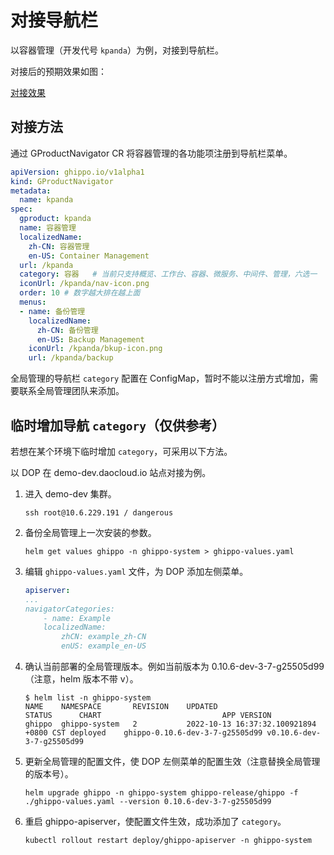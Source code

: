 # 对接导航栏

以容器管理（开发代号 `kpanda`）为例，对接到导航栏。

对接后的预期效果如图：

[对接效果](../images/gproduct01.png)

## 对接方法

通过 GProductNavigator CR 将容器管理的各功能项注册到导航栏菜单。

```yaml
apiVersion: ghippo.io/v1alpha1
kind: GProductNavigator
metadata:
  name: kpanda
spec:
  gproduct: kpanda
  name: 容器管理
  localizedName:
    zh-CN: 容器管理
    en-US: Container Management
  url: /kpanda
  category: 容器   # 当前只支持概览、工作台、容器、微服务、中间件、管理，六选一
  iconUrl: /kpanda/nav-icon.png
  order: 10 # 数字越大排在越上面
  menus:
  - name: 备份管理
    localizedName:
      zh-CN: 备份管理
      en-US: Backup Management
    iconUrl: /kpanda/bkup-icon.png
    url: /kpanda/backup
```

全局管理的导航栏 `category` 配置在 ConfigMap，暂时不能以注册方式增加，需要联系全局管理团队来添加。

## 临时增加导航 `category`（仅供参考）

若想在某个环境下临时增加 `category`，可采用以下方法。

以 DOP 在 demo-dev.daocloud.io 站点对接为例。

1. 进入 demo-dev 集群。

    ```shell
    ssh root@10.6.229.191 / dangerous
    ```

2. 备份全局管理上一次安装的参数。

    ```shell
    helm get values ghippo -n ghippo-system > ghippo-values.yaml
    ```

3. 编辑 `ghippo-values.yaml` 文件，为 DOP 添加左侧菜单。

    ```yaml
    apiserver:
    ...
    navigatorCategories:
        - name: Example
        localizedName:
            zhCN: example_zh-CN
            enUS: example_en-US
    ```

4. 确认当前部署的全局管理版本。例如当前版本为 0.10.6-dev-3-7-g25505d99（注意，helm 版本不带 v）。

    ```shell
    $ helm list -n ghippo-system
    NAME    NAMESPACE       REVISION    UPDATED                                 STATUS      CHART                           APP VERSION
    ghippo  ghippo-system   2           2022-10-13 16:37:32.100921894 +0800 CST deployed    ghippo-0.10.6-dev-3-7-g25505d99 v0.10.6-dev-3-7-g25505d99
    ```

5. 更新全局管理的配置文件，使 DOP 左侧菜单的配置生效（注意替换全局管理的版本号）。

    ```shell
    helm upgrade ghippo -n ghippo-system ghippo-release/ghippo -f ./ghippo-values.yaml --version 0.10.6-dev-3-7-g25505d99
    ```

6. 重启 ghippo-apiserver，使配置文件生效，成功添加了 `category`。

    ```shell
    kubectl rollout restart deploy/ghippo-apiserver -n ghippo-system
    ```
